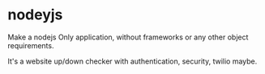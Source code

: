 # nodeyjs
Make a nodejs Only application, without frameworks or any other object requirements.

It's a website up/down checker with authentication, security, twilio maybe.
